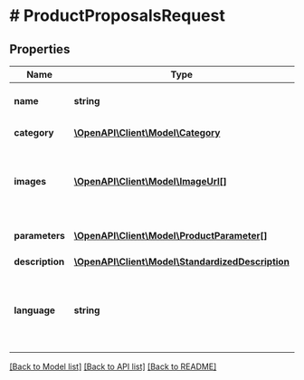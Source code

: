 # # ProductProposalsRequest

## Properties

Name | Type | Description | Notes
------------ | ------------- | ------------- | -------------
**name** | **string** | Suggested product name. |
**category** | [**\OpenAPI\Client\Model\Category**](Category.md) | Product category |
**images** | [**\OpenAPI\Client\Model\ImageUrl[]**](ImageUrl.md) | List of product images. At least one image is required. |
**parameters** | [**\OpenAPI\Client\Model\ProductParameter[]**](ProductParameter.md) | List of product parameters. |
**description** | [**\OpenAPI\Client\Model\StandardizedDescription**](StandardizedDescription.md) |  | [optional]
**language** | **string** | Language of provided product data (name, description, parameters&#39;s values). |

[[Back to Model list]](../../README.md#models) [[Back to API list]](../../README.md#endpoints) [[Back to README]](../../README.md)
